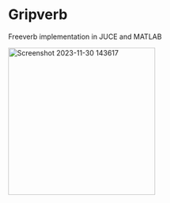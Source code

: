 # Gripverb
Freeverb implementation in JUCE and MATLAB

<img width="297" alt="Screenshot 2023-11-30 143617" src="https://github.com/ashaydave/Gripverb/assets/112194962/72326b92-228b-4a22-9792-2404fccc32dc">
